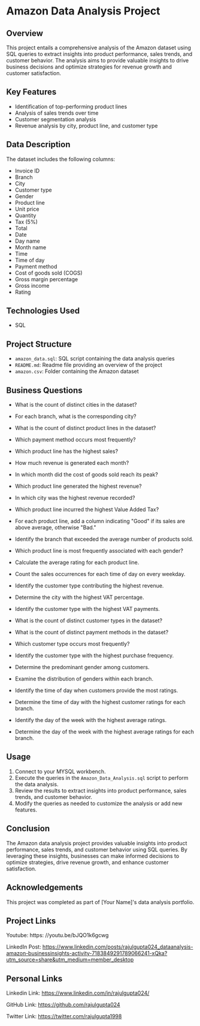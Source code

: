 # Amazon Data Analysis Project

## Overview
This project entails a comprehensive analysis of the Amazon dataset using SQL queries to extract insights into product performance, sales trends, and customer behavior. The analysis aims to provide valuable insights to drive business decisions and optimize strategies for revenue growth and customer satisfaction.

## Key Features
- Identification of top-performing product lines
- Analysis of sales trends over time
- Customer segmentation analysis
- Revenue analysis by city, product line, and customer type

## Data Description
The dataset includes the following columns:
- Invoice ID
- Branch
- City
- Customer type
- Gender
- Product line
- Unit price
- Quantity
- Tax (5%)
- Total
- Date
- Day name
- Month name
- Time
- Time of day
- Payment method
- Cost of goods sold (COGS)
- Gross margin percentage
- Gross income
- Rating

## Technologies Used
- SQL

## Project Structure
- `amazon_data.sql`: SQL script containing the data analysis queries
- `README.md`: Readme file providing an overview of the project
- `amazon.csv`: Folder containing the Amazon dataset 

## Business Questions
- What is the count of distinct cities in the dataset?

- For each branch, what is the corresponding city?

- What is the count of distinct product lines in the dataset?

- Which payment method occurs most frequently?

- Which product line has the highest sales?

- How much revenue is generated each month?

- In which month did the cost of goods sold reach its peak?

- Which product line generated the highest revenue?

- In which city was the highest revenue recorded?

- Which product line incurred the highest Value Added Tax?

- For each product line, add a column indicating "Good" if its sales are above average, otherwise "Bad."

- Identify the branch that exceeded the average number of products sold.

- Which product line is most frequently associated with each gender?

- Calculate the average rating for each product line.

- Count the sales occurrences for each time of day on every weekday.

- Identify the customer type contributing the highest revenue.

- Determine the city with the highest VAT percentage.

- Identify the customer type with the highest VAT payments.

- What is the count of distinct customer types in the dataset?

- What is the count of distinct payment methods in the dataset?

- Which customer type occurs most frequently?

- Identify the customer type with the highest purchase frequency.

- Determine the predominant gender among customers.

- Examine the distribution of genders within each branch.

- Identify the time of day when customers provide the most ratings.

- Determine the time of day with the highest customer ratings for each branch.

- Identify the day of the week with the highest average ratings.

- Determine the day of the week with the highest average ratings for each branch.

## Usage
1. Connect to your MYSQL workbench.
2. Execute the queries in the `Amazon_Data_Analysis.sql` script to perform the data analysis.
3. Review the results to extract insights into product performance, sales trends, and customer behavior.
4. Modify the queries as needed to customize the analysis or add new features.

## Conclusion
The Amazon data analysis project provides valuable insights into product performance, sales trends, and customer behavior using SQL queries. By leveraging these insights, businesses can make informed decisions to optimize strategies, drive revenue growth, and enhance customer satisfaction.

## Acknowledgements
This project was completed as part of [Your Name]'s data analysis portfolio.

## Project Links

Youtube: https: //youtu.be/bJQO1k6gcwg

LinkedIn Post: https://www.linkedin.com/posts/rajulgupta024_dataanalysis-amazon-businessinsights-activity-7183849291789066241-xQka?utm_source=share&utm_medium=member_desktop

## Personal Links

Linkedin Link: https://www.linkedin.com/in/rajulgupta024/

GitHub Link: https://github.com/rajulgupta024

Twitter Link: https://twitter.com/rajulgupta1998
